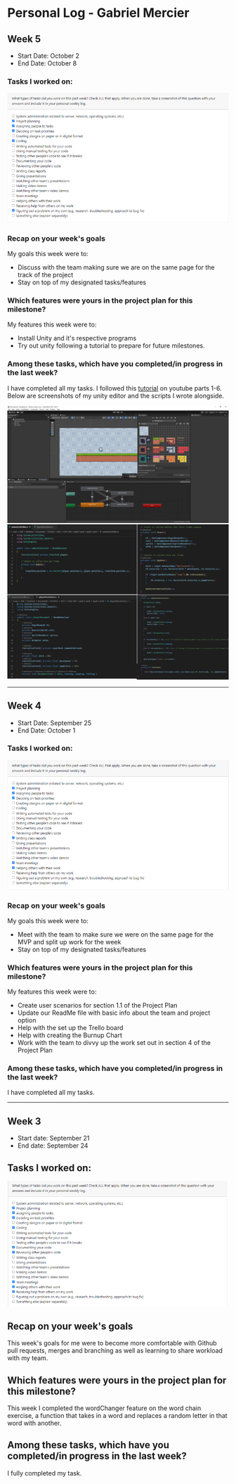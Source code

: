# Personal Log - Gabriel Mercier
## Week 5
- Start Date: October 2
- End Date: October 8

### Tasks I worked on:
![](screenshots/tasks_gabriel_week5.PNG)
  
### Recap on your week's goals
My goals this week were to: 
* Discuss with the team making sure we are on the same page for the track of the project
* Stay on top of my designated tasks/features

### Which features were yours in the project plan for this milestone?
My features this week were to:
* Install Unity and it's respective programs
* Try out unity following a tutorial to prepare for future milestones.
### Among these tasks, which have you completed/in progress in the last week?
I have completed all my tasks. I followed this [tutorial](https://youtu.be/Ii-scMenaOQ?si=fdblajOZv-Tpky3p) on youtube parts 1-6. Below are screenshots of my unity editor and the scripts I wrote alongside.

![](screenshots/gabrielM_wk5_unity_tutorial.PNG)
![](screenshots/gabrielM_wk5_unityscript.png)

***

## Week 4
- Start Date: September 25
- End Date: October 1

### Tasks I worked on:
![](screenshots/tasks_gabriel_week4.PNG)
  
### Recap on your week's goals
My goals this week were to: 
* Meet with the team to make sure we were on the same page for the MVP and split up work for the week
* Stay on top of my designated tasks/features

### Which features were yours in the project plan for this milestone?
My features this week were to:
* Create user scenarios for section 1.1 of the Project Plan
* Update our ReadMe file with basic info about the team and project option
* Help with the set up the Trello board
* Help with creating the Burnup Chart
* Work with the team to divvy up the work set out in section 4 of the Project Plan
### Among these tasks, which have you completed/in progress in the last week?
I have completed all my tasks.

***

## Week 3
- Start date: September 21
- End date: September 24

## Tasks I worked on:
![](screenshots/tasks_gabriel_week3.PNG)
  
## Recap on your week's goals
This week's goals for me were to become more comfortable with Github pull requests, merges and branching as well as learning to share workload with my team.

## Which features were yours in the project plan for this milestone?
This week I completed the wordChanger feature on the word chain exercise, a function that takes in a word and replaces a random letter in that word with another.

## Among these tasks, which have you completed/in progress in the last week?
I fully completed my task. 
